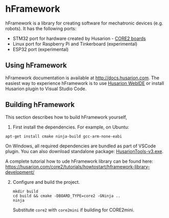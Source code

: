 # hFramework

hFramework is a library for creating software for mechatronic devices (e.g. robots). It has the following ports:

- STM32 port for hardware created by Husarion - [CORE2 boards](https://husarion.com)
- Linux port for Raspberry Pi and Tinkerboard (experimental)
- ESP32 port (experimental)

## Using hFramework

hFramework documentation is available at http://docs.husarion.com. The easiest way to experience hFramework is to use [Husarion WebIDE](https://cloud.husarion.com) or install Husarion plugin to Visual Studio Code.

## Building hFramework

This section describes how to build hFramework yourself,

1. First install the dependencies. For example, on Ubuntu:

  ```
  apt-get install cmake ninja-build gcc-arm-none-eabi
  ```

  On Windows, all required dependencies are bundled as part of VSCode plugin. You can also download standalone package: [HusarionTools-v3.exe](https://cdn.atomshare.net/cc70b0184feefaf7ead3741c58f98200cf8e017b/HusarionTools-v3.exe).

  A complete tutorial how to ude hFramework library can be found here: https://husarion.com/core2/tutorials/howtostart/hframework-library-development/

2. Configure and build the project.

    ```
    mkdir build
    cd build && cmake -DBOARD_TYPE=core2 -GNinja ..
    ninja
    ```
    Substitute `core2` with `core2mini` if building for CORE2mini.
